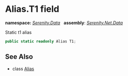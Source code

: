 # Alias.T1 field
**namespace:** *[Serenity.Data](../../README.md#serenity.data-namespace)*   **assembly**: *[Serenity.Net.Data](../../README.md)*

Static t1 alias

```csharp
public static readonly Alias T1;
```

## See Also

* class [Alias](../Alias.md)